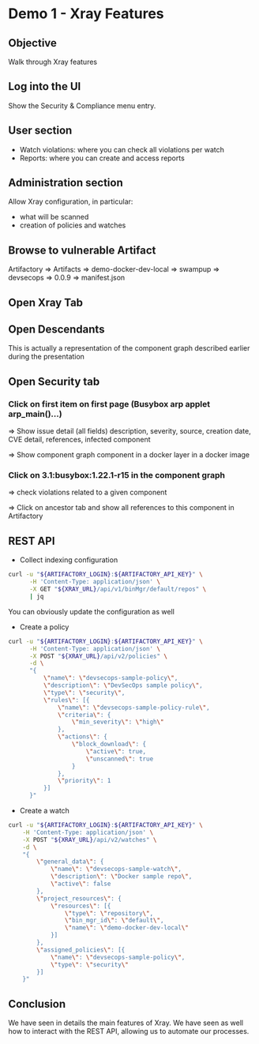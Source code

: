 # Demo 1 - Xray Features

## Objective

Walk through Xray features

## Log into the UI

Show the Security & Compliance menu entry.

## User section

- Watch violations: where you can check all violations per watch
- Reports: where you can create and access reports

## Administration section

Allow Xray configuration, in particular:
- what will be scanned
- creation of policies and watches

## Browse to vulnerable Artifact

Artifactory => Artifacts => demo-docker-dev-local => swampup => devsecops => 0.0.9 => manifest.json

## Open Xray Tab

## Open Descendants

This is actually a representation of the component graph described earlier during the presentation

## Open Security tab

### Click on first item on first page (Busybox arp applet arp_main()...)

=> Show issue detail (all fields)
description, severity, source, creation date, CVE detail, references, infected component

=> Show component graph
component in a docker layer in a docker image

### Click on 3.1:busybox:1.22.1-r15 in the component graph

=> check violations related to a given component

=> Click on ancestor tab and show all references to this component in Artifactory 

## REST API

- Collect indexing configuration
```bash
curl -u "${ARTIFACTORY_LOGIN}:${ARTIFACTORY_API_KEY}" \
      -H 'Content-Type: application/json' \
      -X GET "${XRAY_URL}/api/v1/binMgr/default/repos" \
      | jq
```

You can obviously update the configuration as well

- Create a policy
```bash
curl -u "${ARTIFACTORY_LOGIN}:${ARTIFACTORY_API_KEY}" \
      -H 'Content-Type: application/json' \
      -X POST "${XRAY_URL}/api/v2/policies" \
      -d \
      "{
          \"name\": \"devsecops-sample-policy\",
          \"description\": \"DevSecOps sample policy\",
          \"type\": \"security\",
          \"rules\": [{
              \"name\": \"devsecops-sample-policy-rule\",
              \"criteria\": {
                  \"min_severity\": \"high\"
              },
              \"actions\": {
                  \"block_download\": {
                      \"active\": true,
                      \"unscanned\": true
                  }
              },
              \"priority\": 1
          }]
      }"
```

- Create a watch
```bash
curl -u "${ARTIFACTORY_LOGIN}:${ARTIFACTORY_API_KEY}" \
    -H 'Content-Type: application/json' \
    -X POST "${XRAY_URL}/api/v2/watches" \
    -d \
    "{
        \"general_data\": {
            \"name\": \"devsecops-sample-watch\",
            \"description\": \"Docker sample repo\",
            \"active\": false
        },
        \"project_resources\": {
            \"resources\": [{
                \"type\": \"repository\",
                \"bin_mgr_id\": \"default\",
                \"name\": \"demo-docker-dev-local\"
            }]
        },
        \"assigned_policies\": [{
            \"name\": \"devsecops-sample-policy\",
            \"type\": \"security\"
        }]
    }"
```


## Conclusion

We have seen in details the main features of Xray.
We have seen as well how to interact with the REST API, allowing us to automate our processes.
